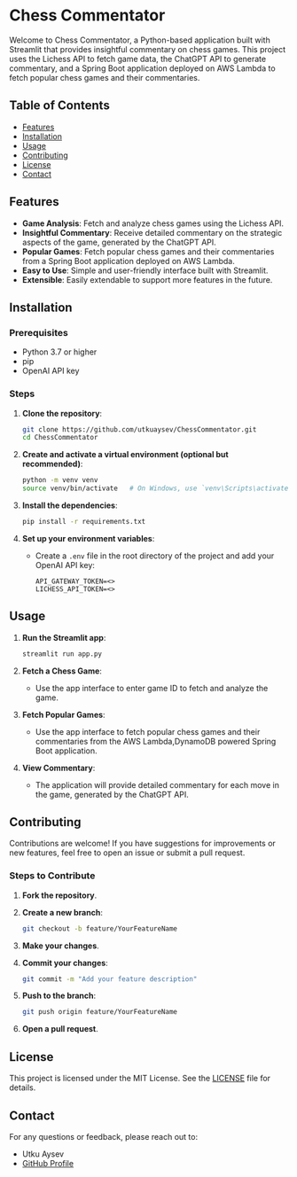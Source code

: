 # Chess Commentator

Welcome to Chess Commentator, a Python-based application built with Streamlit that provides insightful commentary on chess games. This project uses the Lichess API to fetch game data, the ChatGPT API to generate commentary, and a Spring Boot application deployed on AWS Lambda to fetch popular chess games and their commentaries.

## Table of Contents

- [Features](#features)
- [Installation](#installation)
- [Usage](#usage)
- [Contributing](#contributing)
- [License](#license)
- [Contact](#contact)

## Features

- **Game Analysis**: Fetch and analyze chess games using the Lichess API.
- **Insightful Commentary**: Receive detailed commentary on the strategic aspects of the game, generated by the ChatGPT API.
- **Popular Games**: Fetch popular chess games and their commentaries from a Spring Boot application deployed on AWS Lambda.
- **Easy to Use**: Simple and user-friendly interface built with Streamlit.
- **Extensible**: Easily extendable to support more features in the future.

## Installation

### Prerequisites

- Python 3.7 or higher
- pip
- OpenAI API key

### Steps

1. **Clone the repository**:
    ```bash
    git clone https://github.com/utkuaysev/ChessCommentator.git
    cd ChessCommentator
    ```

2. **Create and activate a virtual environment (optional but recommended)**:
    ```bash
    python -m venv venv
    source venv/bin/activate   # On Windows, use `venv\Scripts\activate`
    ```

3. **Install the dependencies**:
    ```bash
    pip install -r requirements.txt
    ```

4. **Set up your environment variables**:
    - Create a `.env` file in the root directory of the project and add your OpenAI API key:
      ```plaintext
      API_GATEWAY_TOKEN=<>
      LICHESS_API_TOKEN=<>
      ```

## Usage

1. **Run the Streamlit app**:
    ```bash
    streamlit run app.py
    ```

2. **Fetch a Chess Game**:
    - Use the app interface to enter game ID to fetch and analyze the game.

3. **Fetch Popular Games**:
    - Use the app interface to fetch popular chess games and their commentaries from the AWS Lambda,DynamoDB powered Spring Boot application.

4. **View Commentary**:
    - The application will provide detailed commentary for each move in the game, generated by the ChatGPT API.

## Contributing

Contributions are welcome! If you have suggestions for improvements or new features, feel free to open an issue or submit a pull request.

### Steps to Contribute

1. **Fork the repository**.

2. **Create a new branch**:
    ```bash
    git checkout -b feature/YourFeatureName
    ```

3. **Make your changes**.

4. **Commit your changes**:
    ```bash
    git commit -m "Add your feature description"
    ```

5. **Push to the branch**:
    ```bash
    git push origin feature/YourFeatureName
    ```

6. **Open a pull request**.

## License

This project is licensed under the MIT License. See the [LICENSE](LICENSE) file for details.

## Contact

For any questions or feedback, please reach out to:

- Utku Aysev
- [GitHub Profile](https://github.com/utkuaysev)
